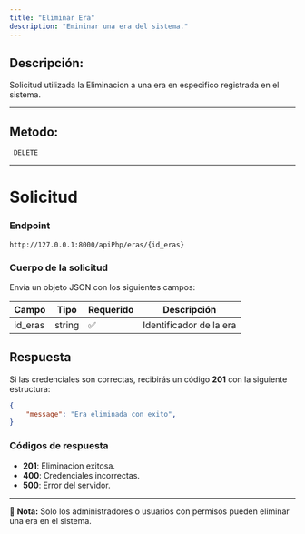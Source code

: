 ```yaml
---
title: "Eliminar Era"
description: "Emininar una era del sistema."
---
```



## Descripción:
Solicitud utilizada la Eliminacion a una era en especifico registrada en el sistema.

---


## Metodo: 
```
 DELETE
```
---


# **Solicitud**

### **Endpoint**
```
http://127.0.0.1:8000/apiPhp/eras/{id_eras}
```

### **Cuerpo de la solicitud**
Envía un objeto JSON con los siguientes campos:

| Campo           | Tipo   | Requerido | Descripción                |
|----------------|--------|-----------|-----------------------------|
| id_eras | string | ✅       | Identificador de la era   |

## **Respuesta**

Si las credenciales son correctas, recibirás un código **201** con la siguiente estructura:

```json
{
    "message": "Era eliminada con exito",
}
```

### **Códigos de respuesta**
- **201**: Eliminacion exitosa.
- **400**: Credenciales incorrectas.
- **500**: Error del servidor.

---

📄 **Nota:**  Solo los administradores o usuarios con permisos pueden eliminar una era en el sistema.


